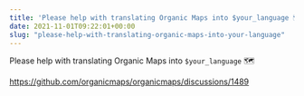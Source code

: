 ```yaml
---
title: 'Please help with translating Organic Maps into $your_language 🗺️'
date: 2021-11-01T09:22:01+00:00
slug: "please-help-with-translating-organic-maps-into-your-language"
---
```


Please help with translating Organic Maps into `$your_language` 🗺️  
  
<https://github.com/organicmaps/organicmaps/discussions/1489>
